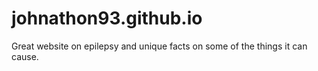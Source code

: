# johnathon93.github.io
Great website on epilepsy and unique facts on some of the things it can cause. 
